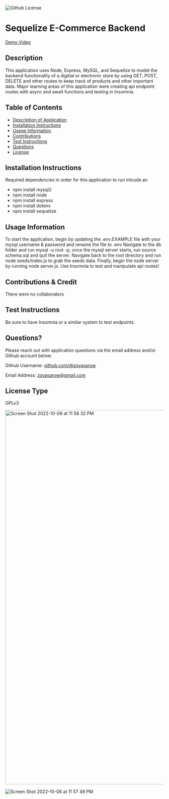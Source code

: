 
![Github License](https://img.shields.io/badge/License-GPLv3-yellow.svg)

# Sequelize E-Commerce Backend

[Demo Video](https://drive.google.com/file/d/1pI8bk--Tu2W2Fjeu77a8Yo14LsVEKhJu/view?usp=sharing)

## Description 
This application uses Node, Express, MySQL, and Sequelize to model the backend functionality of a digitial or electronic store by using GET, POST, DELETE and other routes to keep track of products and other important data.
Major learning areas of this application were creating api endpoint routes with async and await functions and testing in Insomnia.

## Table of Contents
* [Description of Application](#description)
* [Installation Instructions](#installation-instructions)
* [Usage Information](#usage-information)
* [Contributions](#contributions)
* [Test Instructions](#test-instructions)
* [Questions](#questions)
* [License](#license)
      
## Installation Instructions 
Required dependencies in order for this application to run inlcude an
* npm install mysql2
* npm install node
* npm install express
* npm install dotenv
* npm install sequelize
      
## Usage Information 
To start the application, begin by updating the .env.EXAMPLE file with your mysql username & password and rename the file to .env 
Navigate to the db folder and run mysql -u root -p, once the mysql server starts, run source schema.sql and quit the server. Navigate back to the root directory and run node seeds/index.js to grab the seeds data. Finally, begin the node server by running node server.js. Use Insomnia to test and manipulate api routes! 
        
## Contributions & Credit 
There were no collaborators 
      
## Test Instructions
Be sure to have Insomnia or a similar system to test endpoints
     
## Questions?
Please reach out with application questions via the email address and/or Github account below:

Github Username: [github.com/@zoyasarow](https://github.com/@zoyasarow)

Email Address: zoyasarow@gmail.com
      
## License Type
GPLv3 

<img width="1186" alt="Screen Shot 2022-10-06 at 11 58 32 PM" src="https://user-images.githubusercontent.com/101853202/194479645-e981139a-4f68-47ad-9f8e-6fa7bd14b89e.png">

![Screen Shot 2022-10-06 at 11 57 49 PM](https://user-images.githubusercontent.com/101853202/194479657-6596e696-07d2-429d-8449-83038833edf5.png)
